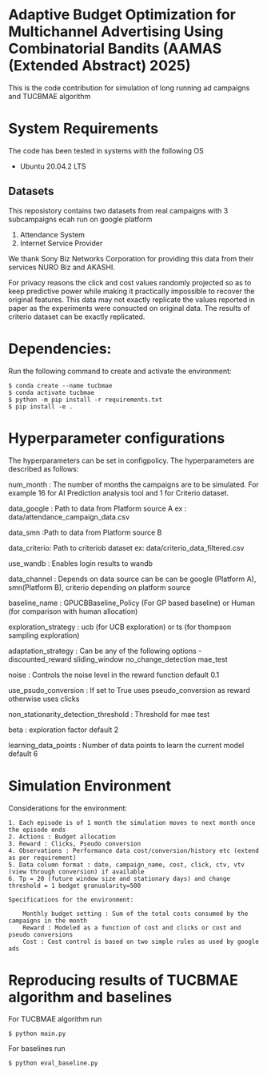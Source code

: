 # Adaptive Budget Optimization for Multichannel Advertising Using Combinatorial Bandits (AAMAS (Extended Abstract) 2025)

This is the code contribution for simulation of long running ad campaigns and TUCBMAE algorithm

# System Requirements

The code has been tested in systems with the following OS

- Ubuntu 20.04.2 LTS

## Datasets

This reposistory contains two datasets from real campaigns with 3 subcampaigns ecah run on google platform

1. Attendance System
2. Internet Service Provider

We thank Sony Biz Networks Corporation for providing this data from their services NURO Biz and AKASHI.

For privacy reasons the click and cost values randomly projected so as to keep predictive power while making it practically impossible to recover the original features. This data may not exactly replicate the values reported in paper as the experiments were consucted on original data. The results of criterio dataset 
can be exactly replicated.


# Dependencies:

Run the following command to create and activate the environment:

```
$ conda create --name tucbmae
$ conda activate tucbmae
$ python -m pip install -r requirements.txt
$ pip install -e .

```

# Hyperparameter configurations

The hyperparameters can be set in configpolicy. The hyperparameters are described as follows:

num_month : The number of months the campaigns are to be simulated. For example 16 for AI Prediction analysis tool and 1 for Criterio dataset. 

data_google : Path to data from Platform source A ex : data/attendance_campaign_data.csv

data_smn :Path to data from Platform source B

data_criterio: Path to criteriob dataset ex: data/criterio_data_filtered.csv

use_wandb : Enables login results to wandb

data_channel : Depends on data source can be can be google (Platform A), smn(Platform B), criterio depending on platform source

baseline_name : GPUCBBaseline_Policy (For GP based baseline) or Human (for comparison with human allocation)

exploration_strategy : ucb (for UCB exploration) or ts (for thompson sampling exploration)

adaptation_strategy : Can be any of the following options - discounted_reward sliding_window no_change_detection mae_test

noise : Controls the noise level in the reward function default 0.1

use_psudo_conversion : If set to True uses pseudo_conversion as reward otherwise uses clicks

non_stationarity_detection_threshold : Threshold for mae test

beta : exploration factor default 2

learning_data_points : Number of data points to learn the current model default 6


# Simulation Environment

Considerations for the environment:

    1. Each episode is of 1 month the simulation moves to next month once the episode ends
    2. Actions : Budget allocation
    3. Reward : Clicks, Pseudo conversion
    4. Observations : Performance data cost/conversion/history etc (extend as per requirement)
    5. Data column format : date, campaign_name, cost, click, ctv, vtv (view through conversion) if available
    6. Tp = 20 (future window size and stationary days) and change threshold = 1 bedget granualarity=500

    Specifications for the environment:

        Monthly budget setting : Sum of the total costs consumed by the campaigns in the month
        Reward : Modeled as a function of cost and clicks or cost and pseudo conversions
        Cost : Cost control is based on two simple rules as used by google ads

# Reproducing results of TUCBMAE algorithm and baselines

For TUCBMAE algorithm run

```
$ python main.py
```

For baselines run

```
$ python eval_baseline.py
```
